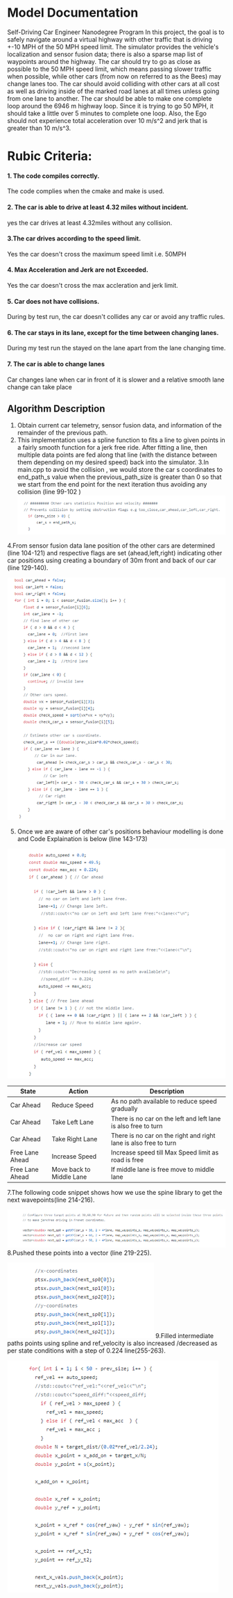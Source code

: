 [//]: # (Image References)

[code1]: ./img/1.PNG "Code 1"
[code2]: ./img/2.PNG "Code 2"
[code3]: ./img/3.PNG "Code 3"
[code4]: ./img/4.PNG "Code 4"
[code5]: ./img/5.PNG "Code 5"
[code6]: ./img/6.PNG "Code 6"


# Model Documentation
Self-Driving Car Engineer Nanodegree Program
In this project, the goal is to safely navigate around a virtual highway with other traffic that is driving +-10 MPH of the 50 MPH speed limit. The simulator provides the vehicle's localization and sensor fusion data; there is also a sparse map list of waypoints around the highway. The car should try to go as close as possible to the 50 MPH speed limit, which means passing slower traffic when possible, while other cars (from now on referred to as the Bees) may change lanes too. The car should avoid colliding with other cars at all cost as well as driving inside of the marked road lanes at all times unless going from one lane to another. The car should be able to make one complete loop around the 6946 m highway loop. Since it is trying to go 50 MPH, it should take a little over 5 minutes to complete one loop. Also, the Ego should not experience total acceleration over 10 m/s^2 and jerk that is greater than 10 m/s^3.   

# Rubic Criteria:

#### 1. The code compiles correctly.

The code complies when the cmake and make is used.

#### 2. The car is able to drive at least 4.32 miles without incident.

yes the car drives at least 4.32miles without any collision.

#### 3.The car drives according to the speed limit.

Yes the car doesn't cross the maximum speed limit i.e. 50MPH

#### 4. Max Acceleration and Jerk are not Exceeded.

Yes the car doesn't cross the max accleration and jerk limit.

#### 5. Car does not have collisions.

During by test run, the car doesn't collides any car or avoid any traffic rules.

#### 6. The car stays in its lane, except for the time between changing lanes.

During my test run the stayed on the lane apart from the lane changing time.

#### 7. The car is able to change lanes

Car changes lane when car in front of it is slower and a relative smooth lane change can take place

## Algorithm Description

1. Obtain current car telemetry, sensor fusion data, and information of the remainder of the previous path.
2. This implementation uses a spline function to fits a line to given points in a fairly smooth function for a jerk free ride. After fitting a line, then multiple data points are fed along that line (with the distance between them depending on my desired speed) back into the simulator.
3.In main.cpp to avoid the collision , we would store the car s coordinates to end_path_s value when the previous_path_size is greater than 0 so that we start from the end point for the next iteration thus avoiding any collision (line 99-102 )
![alt text][code1]

4.From sensor fusion data lane position of the other cars are determined (line 104-121) and respective flags are set (ahead,left,right) indicating other car positions using creating a boundary of 30m front and back of our car (line 129-140).

![alt text][code2]

5. Once we are aware of other car's positions behaviour modelling is done and Code Explaination is below (line 143-173)

![alt text][code3]   


| State  |  Action |     Description |
| ------------- | ------------- |------------- |
| Car Ahead  | Reduce Speed  | As no path available to reduce speed gradually |
| Car Ahead  | Take Left Lane | There is no car on the left and left lane is also free to turn |
| Car Ahead  | Take Right Lane | There is no car on the right and right lane is also free to turn |
| Free Lane Ahead | Increase Speed  |Increase speed till Max Speed limit as road is free|
| Free Lane Ahead | Move back to Middle Lane  |If middle lane is free move to middle lane|

7.The following code snippet shows how we use the spine library to get the next wavepoints(line 214-216).

![alt text][code4]
8.Pushed these points into a vector (line 219-225).

![alt text][code5]
9.Filled intermediate paths points using spline and ref_velocity is also increased /decreased as per state conditions with a step of 0.224 line(255-263).

![alt text][code6]

